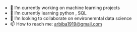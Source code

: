 - 🔭 I’m currently working on machine learning projects
- 🌱 I’m currently learning python , SQL
- 👯 I’m looking to collaborate on environemntal data science 
- 📫 How to reach me: arbiba1919@gmail.com
